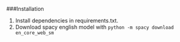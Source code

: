 ###Installation
1. Install dependencies in requirements.txt.
2. Download spacy english model with `python -m spacy download en_core_web_sm`

